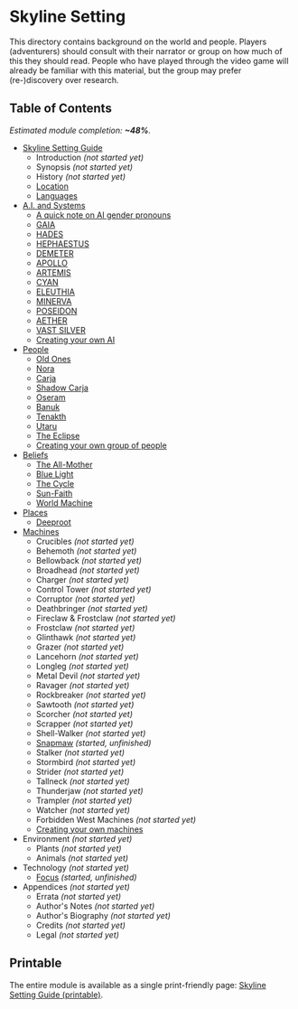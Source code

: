 # Skyline Setting

This directory contains background on the world and people.
Players (adventurers) should consult with their narrator or group on how much of this they should read.
People who have played through the video game will already be familiar with this material, but the group may prefer (re-)discovery over research.

## Table of Contents

<!-- +template files guide/setting web-table-of-contents -->

_Estimated module completion: **~48%**._

* [Skyline Setting Guide](010-front-matter.md)
  * Introduction _(not started yet)_
  * Synopsis _(not started yet)_
  * History _(not started yet)_
  * [Location](140-location.md)
  * [Languages](150-language.md)
* [A.I. and Systems](200-ai.md)
  * [A quick note on AI gender pronouns](203-ai-gender.md)
  * [GAIA](205-gaia.md)
  * [HADES](210-hades.md)
  * [HEPHAESTUS](215-hephaestus.md)
  * [DEMETER](220-demeter.md)
  * [APOLLO](225-apollo.md)
  * [ARTEMIS](230-artemis.md)
  * [CYAN](235-cyan.md)
  * [ELEUTHIA](240-eleuthia.md)
  * [MINERVA](245-minerva.md)
  * [POSEIDON](250-poseidon.md)
  * [AETHER](255-aether.md)
  * [VAST SILVER](260-vast-silver.md)
  * [Creating your own AI](280-creating-your-own.md)
* [People](300-people.md)
  * [Old Ones](305-old-ones.md)
  * [Nora](310-nora.md)
  * [Carja](315-carja.md)
  * [Shadow Carja](320-shadow-carja.md)
  * [Oseram](325-oseram.md)
  * [Banuk](330-banuk.md)
  * [Tenakth](335-tenakth.md)
  * [Utaru](340-utaru.md)
  * [The Eclipse](345-eclipse.md)
  * [Creating your own group of people](380-creating-your-own.md)
* [Beliefs](400-beliefs.md)
  * [The All-Mother](405-all-mother.md)
  * [Blue Light](410-blue-light.md)
  * [The Cycle](415-the-cycle.md)
  * [Sun-Faith](430-sun-faith.md)
  * [World Machine](445-world-machine.md)
* [Places](500-places.md)
  * [Deeproot](550-deeproot.md)
* [Machines](600-machines.md)
  * Crucibles _(not started yet)_
  * Behemoth _(not started yet)_
  * Bellowback _(not started yet)_
  * Broadhead _(not started yet)_
  * Charger _(not started yet)_
  * Control Tower _(not started yet)_
  * Corruptor _(not started yet)_
  * Deathbringer _(not started yet)_
  * Fireclaw & Frostclaw _(not started yet)_
  * Frostclaw _(not started yet)_
  * Glinthawk _(not started yet)_
  * Grazer _(not started yet)_
  * Lancehorn _(not started yet)_
  * Longleg _(not started yet)_
  * Metal Devil _(not started yet)_
  * Ravager _(not started yet)_
  * Rockbreaker _(not started yet)_
  * Sawtooth _(not started yet)_
  * Scorcher _(not started yet)_
  * Scrapper _(not started yet)_
  * Shell-Walker _(not started yet)_
  * [Snapmaw](661-snapmaw.md) _(started, unfinished)_
  * Stalker _(not started yet)_
  * Stormbird _(not started yet)_
  * Strider _(not started yet)_
  * Tallneck _(not started yet)_
  * Thunderjaw _(not started yet)_
  * Trampler _(not started yet)_
  * Watcher _(not started yet)_
  * Forbidden West Machines _(not started yet)_
  * [Creating your own machines](695-creating-your-own.md)
* Environment _(not started yet)_
  * Plants _(not started yet)_
  * Animals _(not started yet)_
* Technology _(not started yet)_
  * [Focus](751-focus.md) _(started, unfinished)_
* Appendices _(not started yet)_
  * Errata _(not started yet)_
  * Author's Notes _(not started yet)_
  * Author's Biography _(not started yet)_
  * Credits _(not started yet)_
  * Legal _(not started yet)_

<!-- -template files guide/setting web-table-of-contents -->

## Printable

The entire module is available as a single print-friendly page: [Skyline Setting Guide (printable)](print.md).
